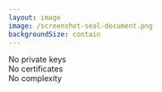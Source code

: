 ```yaml
---
layout: image
image: /screenshot-seal-document.png
backgroundSize: contain
---
```


<div class="relative h-full w-full">
  

  <!-- Badge popover in lower right -->
  <div class="absolute bottom-8 right-8 z-20">
    <div class="bg-gradient-to-r from-green-500 to-emerald-500 text-white px-6 py-4 rounded-2xl shadow-2xl transform rotate-3 hover:rotate-0 transition-transform duration-300">
      <div class="flex items-center">
        <div class="text-right">
          <div class="font-bold text-4xl leading-tight">No private keys</div>
          <div class="font-bold text-4xl leading-tight">No certificates</div>
          <div class="font-bold text-4xl leading-tight">No complexity</div>
        </div>
      </div>
    </div>
  </div>
</div>

<!--
Here's how simple it is: Upload your document, login with a social account you already have - Google, GitHub, whatever you use - and get your digital seal. That's it. No private keys, no certificates, no technical complexity. The seal embeds directly into your document as a QR code that anyone can verify.
-->
